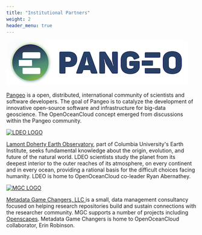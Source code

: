 ```yaml
---
title: "Institutional Partners"
weight: 2
header_menu: true
---
```


[![Pangeo Logo](https://github.com/pangeo-data/branding/raw/master/logo/v_small_pangeo_logo.png)](http://pangeo.io/)

[Pangeo](http://pangeo.io/) is a open, distributed, international community of scientists and software developers.
The goal of Pangeo is to catalyze the development of innovative open-source software and infrastructure for
big-data geoscience.
The OpenOceanCloud concept emerged from discussions within the Pangeo community.

[![LDEO LOGO](https://www.ldeo.columbia.edu/sites/default/files/uploaded/image/LamontLogo_trans.png)](https://ldeo.columbia.edu/)

[Lamont Doherty Earth Observatory](https://ldeo.columbia.edu/), part of Columbia University's Earth Institute,
seeks fundamental knowledge about the origin, evolution, and future of the natural world.
LDEO scientists study the planet from its deepest interior to the outer reaches of its atmosphere, on every continent and in every ocean, providing a rational basis for the difficult choices facing humanity.
LDEO is home to OpenOceanCloud co-leader Ryan Abernathey.

[![MGC LOGO](https://images.squarespace-cdn.com/content/v1/52ffa419e4b05b374032e6d9/1577498408185-9LMHCVUJMNL2UBCIUOB9/Metadata+Game+Changers+Logo-Light.png?format=150w)](https://metadatagamechangers.com/)

[Metadata Game Changers, LLC ](https://metadatagamechangers.com/)is a small, data management consultancy focused on helping research repositories build and sustain connections with the researcher community. MGC supports a number of projects including [Openscapes](https://www.openscapes.org/). Metadata Game Changers is home to OpenOceanCloud collaborator, Erin Robinson.  
